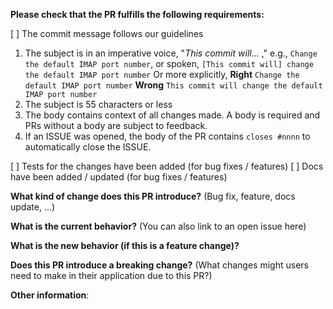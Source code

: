**Please check that the PR fulfills the following requirements:**

[ ] The commit message follows our guidelines

1. The subject is in an imperative voice, "*This commit will...* <commit subject>," e.g., `Change the default IMAP port number`, or spoken, `[This commit will] change the default IMAP port number`
Or more explicitly,
**Right** `Change the default IMAP port number`
**Wrong** `This commit will change the default IMAP port number`
1. The subject is 55 characters or less
1. The body contains context of all changes made. A body is required and PRs without a body are subject to feedback.
1. If an ISSUE was opened, the body of the PR contains `closes #nnnn` to automatically close the ISSUE.

[ ] Tests for the changes have been added (for bug fixes / features)
[ ] Docs have been added / updated (for bug fixes / features)

**What kind of change does this PR introduce?** (Bug fix, feature, docs update, ...)

**What is the current behavior?** (You can also link to an open issue here)

**What is the new behavior (if this is a feature change)?**

**Does this PR introduce a breaking change?** (What changes might users need to make in their application due to this PR?)

**Other information**:

